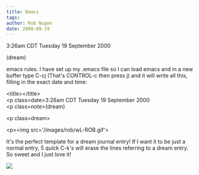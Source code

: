 ```yaml
---
title: Emacs
tags: 
author: Rob Nugen
date: 2000-09-19
---
```


<title>emacs rules</title>
<p class=date>3:26am CDT Tuesday 19 September 2000
<p class=note>(dream)

<p>emacs rules.  I have set up my .emacs file so I can load emacs and
in a new buffer type C-cj (That's CONTROL-c then press j) and it will
write all this, filling in the exact date and time: 

<p>&lt;title>&lt;/title>
<br>&lt;p class=date>3:26am CDT Tuesday 19 September 2000
<br>&lt;p class=note>(dream)

<p>&lt;p class=dream>

<p>&lt;p>&lt;img src='/images/rob/wL-ROB.gif'>

<p>It's the perfect template for a dream journal entry! If I want it
to be just a normal entry, 5 quick C-k's will erase the lines
referring to a dream entry.  So sweet and I just love it!

<p><img src='/images/rob/wL-ROB.gif'>

